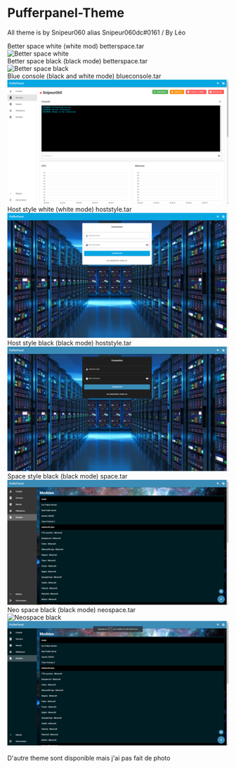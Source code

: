 # Pufferpanel-Theme

All theme is by Snipeur060 alias Snipeur060dc#0161 / By Léo</br>

Better space white (white mod) betterspace.tar</br>
![Better space white](https://github.com/Snipeur060/Pufferpanel-Theme/blob/main/betspacewh.png)</br>
Better space black (black mode) betterspace.tar</br>
![Better space black](https://github.com/Snipeur060/Pufferpanel-Theme/blob/main/betterspacebla.png)</br>
Blue console (black and white mode) blueconsole.tar</br>
![Blue console](https://github.com/Snipeur060/Pufferpanel-Theme/blob/main/blueconsole.png)</br>
Host style white (white mode) hoststyle.tar</br>
![host white](https://github.com/Snipeur060/Pufferpanel-Theme/blob/main/hosstylewh.png)</br>
Host style black (black mode) hoststyle.tar</br>
![host black](https://github.com/Snipeur060/Pufferpanel-Theme/blob/main/hoststylebla.png)</br>
Space style black (black mode) space.tar</br>
![Space black](https://github.com/Snipeur060/Pufferpanel-Theme/blob/main/spaceblack.png)</br>
Neo space black (black mode) neospace.tar</br>
![Neospace black](https://github.com/Snipeur060/Pufferpanel-Theme/blob/main/neospacebl.png)</br>
![Neospace black](https://github.com/Snipeur060/Pufferpanel-Theme/blob/main/neospaceblack.png)</br>
</br> 
D'autre theme sont disponible mais j'ai pas fait de photo
